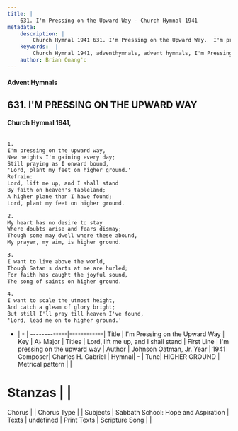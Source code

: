 ```yaml
---
title: |
    631. I'm Pressing on the Upward Way - Church Hymnal 1941
metadata:
    description: |
        Church Hymnal 1941 631. I'm Pressing on the Upward Way.  I'm pressing on the upward way,  New heights I'm gaining every day;  Still praying as I onward bound,  'Lord, plant my feet on higher ground.'  
    keywords:  |
        Church Hymnal 1941, adventhymnals, advent hymnals, I'm Pressing on the Upward Way, I'm pressing on the upward way. Lord, lift me up, and I shall stand 
    author: Brian Onang'o
---
```


#### Advent Hymnals
## 631. I'M PRESSING ON THE UPWARD WAY
####  Church Hymnal 1941,

```txt

1.
I'm pressing on the upward way, 
New heights I'm gaining every day; 
Still praying as I onward bound, 
'Lord, plant my feet on higher ground.' 
Refrain:
Lord, lift me up, and I shall stand 
By faith on heaven's tableland; 
A higher plane than I have found; 
Lord, plant my feet on higher ground. 

2.
My heart has no desire to stay 
Where doubts arise and fears dismay; 
Though some may dwell where these abound, 
My prayer, my aim, is higher ground. 

3.
I want to live above the world, 
Though Satan's darts at me are hurled; 
For faith has caught the joyful sound, 
The song of saints on higher ground. 

4.
I want to scale the utmost height, 
And catch a gleam of glory bright; 
But still I'll pray till heaven I've found, 
'Lord, lead me on to higher ground.'

```

- |   -  |
-------------|------------|
Title | I'm Pressing on the Upward Way |
Key | A♭ Major |
Titles | Lord, lift me up, and I shall stand  |
First Line | I'm pressing on the upward way |
Author | Johnson Oatman, Jr. 
Year | 1941
Composer| Charles H. Gabriel |
Hymnal|  - |
Tune| HIGHER GROUND |
Metrical pattern | |
# Stanzas |  |
Chorus |  |
Chorus Type |  |
Subjects | Sabbath School: Hope and Aspiration |
Texts | undefined |
Print Texts | 
Scripture Song |  |
    
